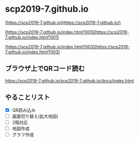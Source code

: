 # scp2019-7.github.io
[https://scp2019-7.github.io](https://scp2019-7.github.io/)

[https://scp2019-7.github.io/index.html?001](https://scp2019-7.github.io/index.html?001)

[https://scp2019-7.github.io/index.html?003](https://scp2019-7.github.io/index.html?003)

## ブラウザ上でQRコード読む
https://scp2019-7.github.io/scp2019-7.github.io/docs/index.html

## やることリスト
- [x] QR読み込み
- [ ] 画面切り替え(拡大地図)
- [ ] 2階対応
- [ ] 地図作成
- [ ] グラフ作成
